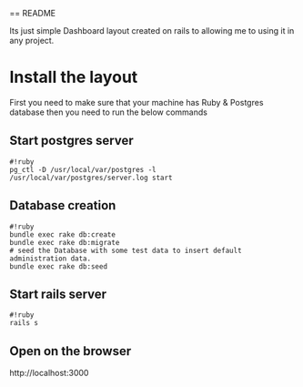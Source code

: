 == README

Its just simple Dashboard layout created on rails to allowing me to using it in any project.

# Install the layout #

First you need to make sure that your machine has Ruby & Postgres database then you need to run the below commands


## Start postgres server ##
```
#!ruby
pg_ctl -D /usr/local/var/postgres -l /usr/local/var/postgres/server.log start
```

## Database creation ##
```
#!ruby
bundle exec rake db:create
bundle exec rake db:migrate
# seed the Database with some test data to insert default administration data.
bundle exec rake db:seed
```

## Start rails server ##
```
#!ruby
rails s
```

## Open on the browser ##

http://localhost:3000
